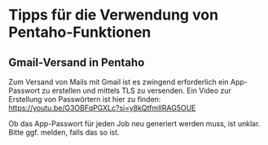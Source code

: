 # Tipps für die Verwendung von Pentaho-Funktionen

## Gmail-Versand in Pentaho
Zum Versand von Mails mit Gmail ist es zwingend erforderlich ein App-Passwort zu erstellen und mittels TLS zu versenden. 
Ein Video zur Erstellung von Passwörtern ist hier zu finden: https://youtu.be/G3OBFqPGXLc?si=y8kQtfmIIRAG5OUE

Ob das App-Passwort für jeden Job neu generiert werden muss, ist unklar. Bitte ggf. melden, falls das so ist.

